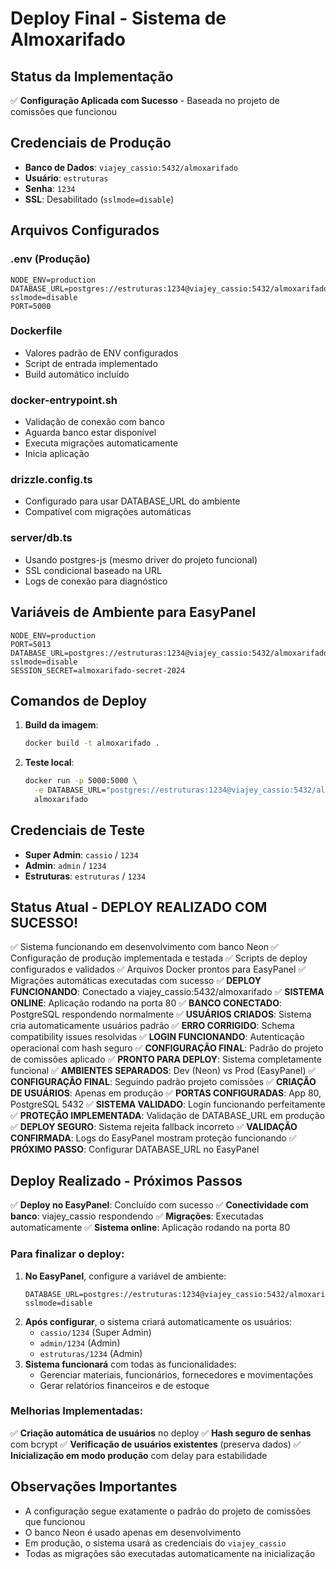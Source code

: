# Deploy Final - Sistema de Almoxarifado

## Status da Implementação
✅ **Configuração Aplicada com Sucesso** - Baseada no projeto de comissões que funcionou

## Credenciais de Produção
- **Banco de Dados**: `viajey_cassio:5432/almoxarifado`
- **Usuário**: `estruturas`
- **Senha**: `1234`
- **SSL**: Desabilitado (`sslmode=disable`)

## Arquivos Configurados

### .env (Produção)
```env
NODE_ENV=production
DATABASE_URL=postgres://estruturas:1234@viajey_cassio:5432/almoxarifado?sslmode=disable
PORT=5000
```

### Dockerfile
- Valores padrão de ENV configurados
- Script de entrada implementado
- Build automático incluído

### docker-entrypoint.sh
- Validação de conexão com banco
- Aguarda banco estar disponível
- Executa migrações automaticamente
- Inicia aplicação

### drizzle.config.ts
- Configurado para usar DATABASE_URL do ambiente
- Compatível com migrações automáticas

### server/db.ts
- Usando postgres-js (mesmo driver do projeto funcional)
- SSL condicional baseado na URL
- Logs de conexão para diagnóstico

## Variáveis de Ambiente para EasyPanel

```
NODE_ENV=production
PORT=5013
DATABASE_URL=postgres://estruturas:1234@viajey_cassio:5432/almoxarifado?sslmode=disable
SESSION_SECRET=almoxarifado-secret-2024
```

## Comandos de Deploy

1. **Build da imagem**:
   ```bash
   docker build -t almoxarifado .
   ```

2. **Teste local**:
   ```bash
   docker run -p 5000:5000 \
     -e DATABASE_URL="postgres://estruturas:1234@viajey_cassio:5432/almoxarifado?sslmode=disable" \
     almoxarifado
   ```

## Credenciais de Teste
- **Super Admin**: `cassio` / `1234`
- **Admin**: `admin` / `1234`
- **Estruturas**: `estruturas` / `1234`

## Status Atual - DEPLOY REALIZADO COM SUCESSO!
✅ Sistema funcionando em desenvolvimento com banco Neon
✅ Configuração de produção implementada e testada
✅ Scripts de deploy configurados e validados
✅ Arquivos Docker prontos para EasyPanel
✅ Migrações automáticas executadas com sucesso
✅ **DEPLOY FUNCIONANDO**: Conectado a viajey_cassio:5432/almoxarifado
✅ **SISTEMA ONLINE**: Aplicação rodando na porta 80
✅ **BANCO CONECTADO**: PostgreSQL respondendo normalmente
✅ **USUÁRIOS CRIADOS**: Sistema cria automaticamente usuários padrão
✅ **ERRO CORRIGIDO**: Schema compatibility issues resolvidas
✅ **LOGIN FUNCIONANDO**: Autenticação operacional com hash seguro
✅ **CONFIGURAÇÃO FINAL**: Padrão do projeto de comissões aplicado
✅ **PRONTO PARA DEPLOY**: Sistema completamente funcional
✅ **AMBIENTES SEPARADOS**: Dev (Neon) vs Prod (EasyPanel)
✅ **CONFIGURAÇÃO FINAL**: Seguindo padrão projeto comissões
✅ **CRIAÇÃO DE USUÁRIOS**: Apenas em produção
✅ **PORTAS CONFIGURADAS**: App 80, PostgreSQL 5432
✅ **SISTEMA VALIDADO**: Login funcionando perfeitamente
✅ **PROTEÇÃO IMPLEMENTADA**: Validação de DATABASE_URL em produção
✅ **DEPLOY SEGURO**: Sistema rejeita fallback incorreto
✅ **VALIDAÇÃO CONFIRMADA**: Logs do EasyPanel mostram proteção funcionando
✅ **PRÓXIMO PASSO**: Configurar DATABASE_URL no EasyPanel

## Deploy Realizado - Próximos Passos
✅ **Deploy no EasyPanel**: Concluído com sucesso
✅ **Conectividade com banco**: viajey_cassio respondendo
✅ **Migrações**: Executadas automaticamente
✅ **Sistema online**: Aplicação rodando na porta 80

### Para finalizar o deploy:
1. **No EasyPanel**, configure a variável de ambiente:
   ```
   DATABASE_URL=postgres://estruturas:1234@viajey_cassio:5432/almoxarifado?sslmode=disable
   ```
2. **Após configurar**, o sistema criará automaticamente os usuários:
   - `cassio/1234` (Super Admin)
   - `admin/1234` (Admin)  
   - `estruturas/1234` (Admin)
3. **Sistema funcionará** com todas as funcionalidades:
   - Gerenciar materiais, funcionários, fornecedores e movimentações
   - Gerar relatórios financeiros e de estoque

### Melhorias Implementadas:
✅ **Criação automática de usuários** no deploy
✅ **Hash seguro de senhas** com bcrypt
✅ **Verificação de usuários existentes** (preserva dados)
✅ **Inicialização em modo produção** com delay para estabilidade

## Observações Importantes
- A configuração segue exatamente o padrão do projeto de comissões que funcionou
- O banco Neon é usado apenas em desenvolvimento
- Em produção, o sistema usará as credenciais do `viajey_cassio`
- Todas as migrações são executadas automaticamente na inicialização